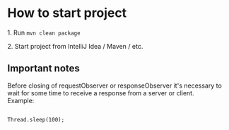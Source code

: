 <h1>How to start project</h1>

<p>1. Run <code>mvn clean package</code></p>
<p>2. Start project from IntelliJ Idea / Maven / etc.</p>

<h2>Important notes</h2>
<p>Before closing of requestObserver or responseObserver it's necessary to wait for some time to receive a response from a server or client.<br>
Example:<br></p>
<code>
Thread.sleep(100);
</code>
